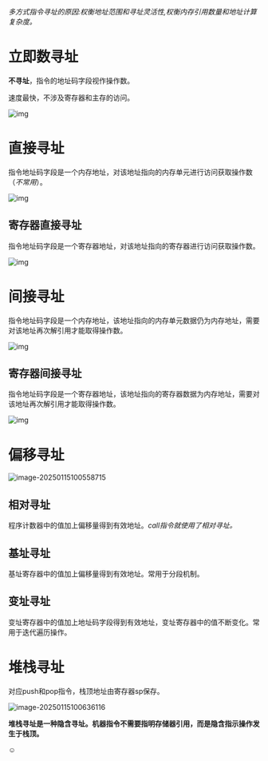 *多方式指令寻址的原因:权衡地址范围和寻址灵活性,权衡内存引用数量和地址计算复杂度。*

# 立即数寻址

**不寻址**，指令的地址码字段视作操作数。

速度最快，不涉及寄存器和主存的访问。

![img](https://i-blog.csdnimg.cn/direct/3e3cd3ed685b47c4a1c677bb7359868b.png)

# 直接寻址

指令地址码字段是一个内存地址，对该地址指向的内存单元进行访问获取操作数（*不常用*）。

![img](https://i-blog.csdnimg.cn/direct/1d62fc433aa54ce4a74db63b2b7c80b6.png)

## 寄存器直接寻址

指令地址码字段是一个寄存器地址，对该地址指向的寄存器进行访问获取操作数。

![img](https://i-blog.csdnimg.cn/direct/8cf86728eb0b4ab0a96b50fc92908be7.png)

# 间接寻址

指令地址码字段是一个内存地址，该地址指向的内存单元数据仍为内存地址，需要对该地址再次解引用才能取得操作数。

![img](https://i-blog.csdnimg.cn/direct/ef2e48b4fd9447e48492a34203c51843.png)

## 寄存器间接寻址

指令地址码字段是一个寄存器地址，该地址指向的寄存器数据为内存地址，需要对该地址再次解引用才能取得操作数。

![img](https://i-blog.csdnimg.cn/direct/d5bb02215a2b42d0afc1a7078d6826db.png)

# 偏移寻址

![image-20250115100558715](C:/Users/chx11/AppData/Roaming/Typora/typora-user-images/image-20250115100558715.png)

## 相对寻址

程序计数器中的值加上偏移量得到有效地址。*call指令就使用了相对寻址。*

## 基址寻址

基址寄存器中的值加上偏移量得到有效地址。常用于分段机制。

## 变址寻址

变址寄存器中的值加上地址码字段得到有效地址，变址寄存器中的值不断变化。常用于迭代遍历操作。

# 堆栈寻址

对应push和pop指令，栈顶地址由寄存器sp保存。

![image-20250115100636116](C:/Users/chx11/AppData/Roaming/Typora/typora-user-images/image-20250115100636116.png)

**堆栈寻址是一种隐含寻址。机器指令不需要指明存储器引用，而是隐含指示操作发生于栈顶。**



☺
